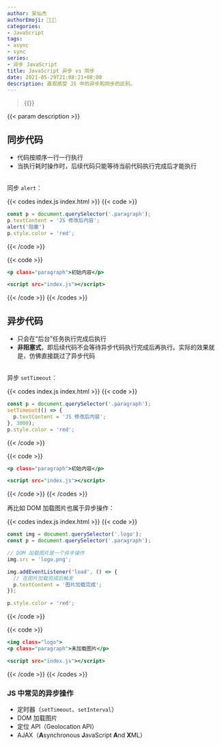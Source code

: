 ```yaml
---
author: 吴仙杰
authorEmoji: 🧑🏻‍💻
categories:
- JavaScript
tags:
- async
- sync
series:
- 异步 JavaScript
title: JavaScript 异步 vs 同步
date: 2021-05-29T21:08:21+08:00
description: 直观感受 JS 中的异步和同步的区别。
---
```


> {{<reprint>}}

{{< param description >}}

## 同步代码

- 代码按顺序一行一行执行
- 当执行耗时操作时，后续代码只能等待当前代码执行完成后才能执行

<br>同步 `alert`：

{{< codes index.js index.html >}}
  {{< code >}}
  ```:index.js
  const p = document.querySelector('.paragraph');
  p.textContent = 'JS 修改后内容';
  alert('阻塞')
  p.style.color = 'red';
  ```
  {{< /code >}}

  {{< code >}}
  ```:index.html
  <p class="paragraph">初始内容</p>

  <script src="index.js"></script>
  ```
{{< /code >}}
{{< /codes >}}

## 异步代码

- 只会在“后台”任务执行完成后执行
- **非阻塞式**，即后续代码不会等待异步代码执行完成后再执行。实际的效果就是，仿佛直接跳过了异步代码

<br>异步 `setTimeout`：

{{< codes index.js index.html >}}
{{< code >}}
  ```:index.js
  const p = document.querySelector('.paragraph');
  setTimeout(() => {
    p.textContent = 'JS 修改后内容';
  }, 3000);
  p.style.color = 'red';
  ```
{{< /code >}}

{{< code >}}
  ```:index.html
  <p class="paragraph">初始内容</p>

  <script src="index.js"></script>
  ```
{{< /code >}}
{{< /codes >}}

再比如 DOM 加载图片也属于异步操作：

{{< codes index.js index.html >}}
{{< code >}}
  ```:index.js
  const img = document.querySelector('.logo');
  const p = document.querySelector('.paragraph');

  // DOM 加载图片是一个异步操作
  img.src = 'logo.png';

  img.addEventListener('load', () => {
    // 在图片加载完成后触发
    p.textContent = '图片加载完成';
  });

  p.style.color = 'red';
  ```
{{< /code >}}

{{< code >}}
  ```:index.html
  <img class="logo">
  <p class="paragraph">未加载图片</p>

  <script src="index.js"></script>
  ```
{{< /code >}}
{{< /codes >}}

### JS 中常见的异步操作

- 定时器（`setTimeout`、`setInterval`）
- DOM 加载图片
- 定位 API（Geolocation API）
- AJAX（**A**synchronous **J**avaScript **A**nd **X**ML）
